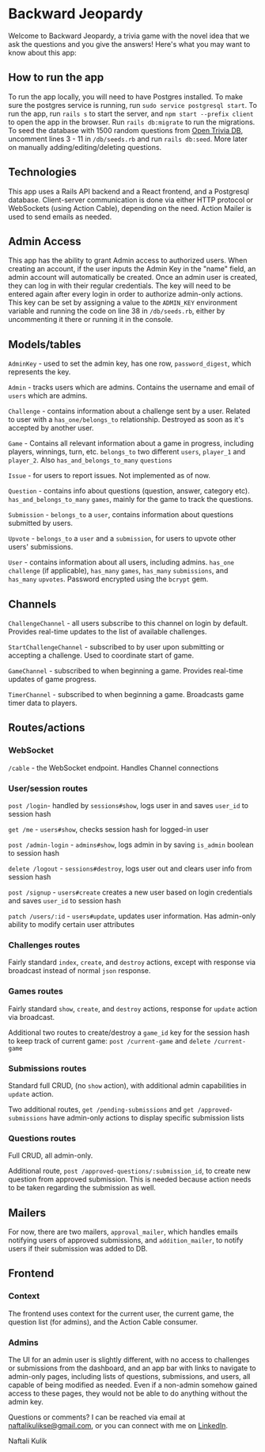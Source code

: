 # Backward Jeopardy

Welcome to Backward Jeopardy, a trivia game with the novel idea that we ask the questions and you give the answers! Here's what you may want to know about this app:

## How to run the app

To run the app locally, you will need to have Postgres installed. To make sure the postgres service is running, run `sudo service postgresql start`. To run the app, run `rails s` to start the server, and `npm start --prefix client` to open the app in the browser. Run `rails db:migrate` to run the migrations. To seed the database with 1500 random questions from [Open Trivia DB](https://opentdb.com/api_config.php), uncomment lines 3 - 11 in `/db/seeds.rb` and run `rails db:seed`. More later on manually adding/editing/deleting questions.

## Technologies

This app uses a Rails API backend and a React frontend, and a Postgresql database. Client-server communication is done via either HTTP protocol or WebSockets (using Action Cable), depending on the need. Action Mailer is used to send emails as needed.

## Admin Access

This app has the ability to grant Admin access to authorized users. When creating an account, if the user inputs the Admin Key in the "name" field, an admin account will automatically be created. Once an admin user is created, they can log in with their regular credentials. The key will need to be entered again after every login in order to authorize admin-only actions. This key can be set by assigning a value to the `ADMIN_KEY` environment variable and running the code on line 38 in `/db/seeds.rb`, either by uncommenting it there or running it in the console.

## Models/tables

`AdminKey` - used to set the admin key, has one row, `password_digest`, which represents the key.

`Admin` - tracks users which are admins. Contains the username and email of `users` which are admins.

`Challenge` - contains information about a challenge sent by a user. Related to user with a `has_one/belongs_to` relationship. Destroyed as soon as it's accepted by another user.

`Game` - Contains all relevant information about a game in progress, including players, winnings, turn, etc. `belongs_to` two different `users`, `player_1` and `player_2`. Also `has_and_belongs_to_many` `questions`

`Issue` - for users to report issues. Not implemented as of now.

`Question` - contains info about questions (question, answer, category etc). `has_and_belongs_to_many` `games`, mainly for the game to track the questions.

`Submission` - `belongs_to` a `user`, contains information about questions submitted by users.

`Upvote` - `belongs_to` a `user` and a `submission`, for users to upvote other users' submissions.

`User` - contains information about all users, including admins. `has_one` `challenge` (if applicable), `has_many` `games`, `has_many` `submissions`, and `has_many` `upvotes`. Password encrypted using the `bcrypt` gem.

## Channels

`ChallengeChannel` - all users subscribe to this channel on login by default. Provides real-time updates to the list of available challenges.

`StartChallengeChannel` - subscribed to by user upon submitting or accepting a challenge. Used to coordinate start of game.

`GameChannel` - subscribed to when beginning a game. Provides real-time updates of game progress.

`TimerChannel` - subscribed to when beginning a game. Broadcasts game timer data to players.

## Routes/actions

### WebSocket

`/cable` - the WebSocket endpoint. Handles Channel connections

### User/session routes

`post /login`- handled by `sessions#show`, logs user in and saves `user_id` to session hash

`get /me` - `users#show`, checks session hash for logged-in user

`post /admin-login` - `admins#show`, logs admin in by saving `is_admin` boolean to session hash

`delete /logout` - `sessions#destroy`, logs user out and clears user info from session hash

`post /signup` - `users#create` creates a new user based on login credentials and saves `user_id` to session hash

`patch /users/:id` - `users#update`, updates user information. Has admin-only ability to modify certain user attributes

### Challenges routes

Fairly standard `index`, `create`, and `destroy` actions, except with response via broadcast instead of normal `json` response.

### Games routes

Fairly standard `show`, `create`, and `destroy` actions, response for `update` action via broadcast.

Additional two routes to create/destroy a `game_id` key for the session hash to keep track of current game: `post /current-game` and `delete /current-game`

### Submissions routes

Standard full CRUD, (no `show` action), with additional admin capabilities in `update` action.

Two additional routes, `get /pending-submissions` and `get /approved-submissions` have admin-only actions to display specific submission lists

### Questions routes

Full CRUD, all admin-only.

Additional route, `post /approved-questions/:submission_id`, to create new question from approved submission. This is needed because action needs to be taken regarding the submission as well.

## Mailers

For now, there are two mailers, `approval_mailer`, which handles emails notifying users of approved submissions, and `addition_mailer`, to notify users if their submission was added to DB.

## Frontend

### Context

The frontend uses context for the current user, the current game, the question list (for admins), and the Action Cable consumer.

### Admins

The UI for an admin user is slightly different, with no access to challenges or submissions from the dashboard, and an app bar with links to navigate to admin-only pages, including lists of questions, submissions, and users, all capable of being modified as needed. Even if a non-admin somehow gained access to these pages, they would not be able to do anything without the admin key.

Questions or comments? I can be reached via email at [naftalikulikse@gmail.com](mailto:naftalikulikse@gmail.com), or you can connect with me on [LinkedIn](https://www.linkedin.com/in/naftali-kulik-se/).

Naftali Kulik